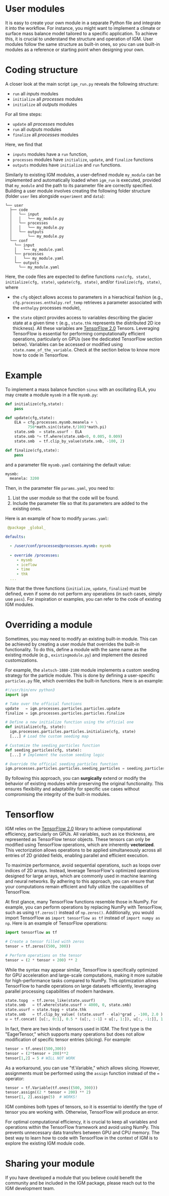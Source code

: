 # User modules

It is easy to create your own module in a separate Python file and integrate it into the workflow. For instance, you might want to implement a climate or surface mass balance model tailored to a specific application. To achieve this, it is crucial to understand the structure and operation of IGM. User modules follow the same structure as built-in ones, so you can use built-in modules as a reference or starting point when designing your own.

# Coding structure

A closer look at the main script `igm_run.py` reveals the following structure:

- `run` all *inputs* modules
- `initialize` all *processes* modules
- `initialize` all *outputs* modules

For all time steps:

  - `update` all *processes* modules
  - `run` all *outputs* modules
  - `finalize` all *processes* modules

Here, we find that

- `inputs` modules have a `run` function,
- `processes` modules have `initialize`, `update`, and `finalize` functions
- `outputs` modules have `initialize` and `run` functions.

Similarly to existing IGM modules, a user-defined module `my_module` can be implemented and automatically loaded when `igm_run` is executed, provided that `my_module` and the path to its parameter file are correctly specified. Building a user module involves creating the following folder structure (folder `user` lies alongside `experiment` and `data`):

``` 
└── user
  ├── code
  │   └── input
  │   │   └── my_module.py
  │   └── processes
  │   │   └── my_module.py
  │   └── outputs
  │       └── my_module.py
  └── conf
    └── input
    │   └── my_module.yaml
    └── processes
    │   └── my_module.yaml
    └── outputs
      └── my_module.yaml
```

Here, the code files are expected to define functions `run(cfg, state)`, `initialize(cfg, state)`, `update(cfg, state)`, and/or `finalize(cfg, state)`, where

- the `cfg` object allows access to parameters in a hierachical fashion (e.g., `cfg.processes.enthalpy.ref_temp` retrieves a parameter associated with the `enthalpy` processes module),

- the `state` object provides access to variables describing the glacier state at a given time `t` (e.g., `state.thk` represents the distributed 2D ice thickness). All these variables are [TensorFlow 2.0](https://www.tensorflow.org/) Tensors. Leveraging TensorFlow is essential for performing computationally efficient operations, particularly on GPUs (see the dedicated TensorFlow section below). Variables can be accessed or modified using `state.name_of_the_variable`. Check at the section below to know more how to code in Tensorflow.

# Example

To implement a mass balance function `sinus` with an oscillating ELA, you may create a module `mysmb` in a file `mysmb.py`:


```python
def initialize(cfg,state):
    pass

def update(cfg,state): 
    ELA = cfg.processes.mysmb.meanela + \
          750*math.sin((state.t/100)*math.pi) 
    state.smb  = state.usurf - ELA
    state.smb *= tf.where(state.smb<0, 0.005, 0.009)
    state.smb  = tf.clip_by_value(state.smb, -100, 2) 

def finalize(cfg,state):
    pass
```

and a parameter file `mysmb.yaml` containing the default value:

```python
mysmb:
  meanela: 3200
```

Then, in the parameter file `params.yaml`, you need to:

1. List the user module so that the code will be found.
2. Include the parameter file so that its parameters are added to the existing ones.

Here is an example of how to modify `params.yaml`:

```yaml
 @package _global_

defaults:

  - /user/conf/processes@processes.mysmb: mysmb
  
  - override /processes:  
     - mysmb
     - iceflow
     - time
     - thk 
  ...
```
Note that the three functions (`initialize`, `update`, `finalize`) must be defined, even if some do not perform any operations (in such cases, simply use `pass`). For inspiration or examples, you can refer to the code of existing IGM modules.

# Overriding a module

Sometimes, you may need to modify an existing built-in module. This can be achieved by creating a user module that overrides the built-in functionality. To do this, define a module with the same name as the existing module (e.g., `existingmodule.py`) and implement the desired customizations. 

For example, the `aletsch-1880-2100` module implements a custom seeding strategy for the particle module. This is done by defining a user-specific `particles.py` file, which overrides the built-in functions. Here is an example:

```python
#!/usr/bin/env python3
import igm 

# Take over the official functions
update   = igm.processes.particles.particles.update
finalize = igm.processes.particles.particles.finalize

# Define a new initialize function using the official one
def initialize(cfg, state):
  igm.processes.particles.particles.initialize(cfg, state)
  [...] # Load the custom seeding map

# Customize the seeding_particles function
def seeding_particles(cfg, state):
  [...] # Implement the custom seeding logic

# Override the official seeding_particles function
igm.processes.particles.particles.seeding_particles = seeding_particles
```

By following this approach, you can **surgically** extend or modify the behavior of existing modules while preserving the original functionality. This ensures flexibility and adaptability for specific use cases without compromising the integrity of the built-in modules.

# Tensorflow

IGM relies on the [TensorFlow 2.0](https://www.tensorflow.org/) library to achieve computational efficiency, particularly on GPUs. All variables, such as ice thickness, are represented as TensorFlow tensor objects. These tensors can only be modified using TensorFlow operations, which are inherently **vectorized**. This vectorization allows operations to be applied simultaneously across all entries of 2D gridded fields, enabling parallel and efficient execution.

To maximize performance, avoid sequential operations, such as loops over indices of 2D arrays. Instead, leverage TensorFlow's optimized operations designed for large arrays, which are commonly used in machine learning and neural networks. By adhering to this approach, you can ensure that your computations remain efficient and fully utilize the capabilities of TensorFlow.

At first glance, many TensorFlow functions resemble those in NumPy. For example, you can perform operations by replacing NumPy with TensorFlow, such as using `tf.zeros()` instead of `np.zeros()`. Additionally, you would import TensorFlow as `import tensorflow as tf` instead of `import numpy as np`. Here is an example of TensorFlow operations:

```python
import tensorflow as tf

# Create a tensor filled with zeros
tensor = tf.zeros((500, 300))

# Perform operations on the tensor
tensor = (2 * tensor + 200) ** 2
```

While the syntax may appear similar, TensorFlow is specifically optimized for GPU acceleration and large-scale computations, making it more suitable for high-performance tasks compared to NumPy. This optimization allows TensorFlow to handle operations on large datasets efficiently, leveraging parallel processing capabilities of modern hardware.

```python
state.topg  = tf.zeros_like(state.usurf)                                  # define Variable Tensor
state.smb   = tf.where(state.usurf > 4000, 0, state.smb)                   # Imposes zero mass balance above 4000 m asl.
state.usurf = state.topg + state.thk                                       # Update surface topography with new ice thickness
state.smb   = tf.clip_by_value( (state.usurf - ela)*grad , -100, 2.0 )     # Define linear smb wrt z, with capping value
u = tf.concat( [u[:, 0:1], 0.5 * (u[:, :-1] + u[:, 1:]), u[:, -1:]], 1 )   # work on straggered grid
```

In fact, there are two kinds of tensors used in IGM. The first type is the "EagerTensor," which supports many operations but does not allow modification of specific tensor entries (slicing). For example:

```python
tensor = tf.ones((500,300))  
tensor = (2*tensor + 200)**2
tensor[1,2] = 5 # WILL NOT WORK
```

As a workaround, you can use "tf.Variable," which allows slicing. However, assignments must be performed using the `assign` function instead of the `=` operator:

```python
tensor = tf.Variable(tf.ones((500, 300)))
tensor.assign((2 * tensor + 200) ** 2)
tensor[1, 2].assign(5)  # WORKS!
```

IGM combines both types of tensors, so it is essential to identify the type of tensor you are working with. Otherwise, TensorFlow will produce an error.

For optimal computational efficiency, it is crucial to keep all variables and operations within the TensorFlow framework and avoid using NumPy. This prevents unnecessary data transfers between GPU and CPU memory. The best way to learn how to code with TensorFlow in the context of IGM is to explore the existing IGM module code.

# Sharing your module

If you have developed a module that you believe could benefit the community and be included in the IGM package, please reach out to the IGM development team. 





 
